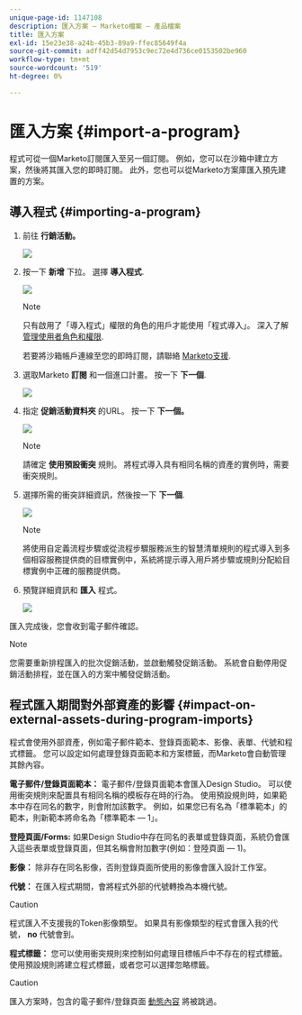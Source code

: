 ```yaml
---
unique-page-id: 1147108
description: 匯入方案 — Marketo檔案 — 產品檔案
title: 匯入方案
exl-id: 15e23e38-a24b-45b3-89a9-ffec85649f4a
source-git-commit: adff42d54d7953c9ec72e4d736ce0153502be960
workflow-type: tm+mt
source-wordcount: '519'
ht-degree: 0%

---
```


# 匯入方案 {#import-a-program}

程式可從一個Marketo訂閱匯入至另一個訂閱。 例如，您可以在沙箱中建立方案，然後將其匯入您的即時訂閱。 此外，您也可以從Marketo方案庫匯入預先建置的方案。

## 導入程式 {#importing-a-program}

1. 前往 **行銷活動。**

   ![](assets/import-a-program-1.png)

1. 按一下 **新增** 下拉。 選擇 **導入程式**.

   ![](assets/import-a-program-2.png)

   >[!NOTE]
   >
   >只有啟用了「導入程式」權限的角色的用戶才能使用「程式導入」。 深入了解 [管理使用者角色和權限](/help/marketo/product-docs/administration/users-and-roles/managing-user-roles-and-permissions.md).
   >
   >若要將沙箱帳戶連線至您的即時訂閱，請聯絡 [Marketo支援](https://nation.marketo.com/t5/Support/ct-p/Support).

1. 選取Marketo **訂閱** 和一個進口計畫。 按一下 **下一個**.

   ![](assets/import-a-program-3.png)

1. 指定 **促銷活動資料夾** 的URL。 按一下 **下一個。**

   ![](assets/import-a-program-4.png)

   >[!NOTE]
   >
   >請確定 **使用預設衝突** 規則。 將程式導入具有相同名稱的資產的實例時，需要衝突規則。

1. 選擇所需的衝突詳細資訊，然後按一下 **下一個**.

   ![](assets/import-a-program-5.png)

   >[!NOTE]
   >
   >將使用自定義流程步驟或從流程步驟服務派生的智慧清單規則的程式導入到多個相容服務提供商的目標實例中，系統將提示導入用戶將步驟或規則分配給目標實例中正確的服務提供商。

1. 預覽詳細資訊和 **匯入** 程式。

   ![](assets/import-a-program-6.png)

匯入完成後，您會收到電子郵件確認。

>[!NOTE]
>
>您需要重新排程匯入的批次促銷活動，並啟動觸發促銷活動。 系統會自動停用促銷活動排程，並在匯入的方案中觸發促銷活動。

## 程式匯入期間對外部資產的影響 {#impact-on-external-assets-during-program-imports}

程式會使用外部資產，例如電子郵件範本、登錄頁面範本、影像、表單、代號和程式標籤。 您可以設定如何處理登錄頁面範本和方案標籤，而Marketo會自動管理其餘內容。

**電子郵件/登錄頁面範本：** 電子郵件/登錄頁面範本會匯入Design Studio。 可以使用衝突規則來配置具有相同名稱的模板存在時的行為。 使用預設規則時，如果範本中存在同名的數字，則會附加該數字。 例如，如果您已有名為「標準範本」的範本，則新範本將命名為「標準範本 — 1」。

**登陸頁面/Forms:** 如果Design Studio中存在同名的表單或登錄頁面，系統仍會匯入這些表單或登錄頁面，但其名稱會附加數字(例如：登陸頁面 — 1)。

**影像：** 除非存在同名影像，否則登錄頁面所使用的影像會匯入設計工作室。

**代號：** 在匯入程式期間，會將程式外部的代號轉換為本機代號。

>[!CAUTION]
>
>程式匯入不支援我的Token影像類型。 如果具有影像類型的程式會匯入我的代號， **no** 代號會到。

**程式標籤：** 您可以使用衝突規則來控制如何處理目標帳戶中不存在的程式標籤。 使用預設規則將建立程式標籤，或者您可以選擇忽略標籤。

>[!CAUTION]
>
>匯入方案時，包含的電子郵件/登錄頁面 [動態內容](/help/marketo/product-docs/personalization/segmentation-and-snippets/segmentation/understanding-dynamic-content.md) 將被跳過。
